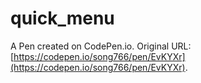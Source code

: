 # quick_menu

A Pen created on CodePen.io. Original URL: [https://codepen.io/song766/pen/EvKYXr](https://codepen.io/song766/pen/EvKYXr).



